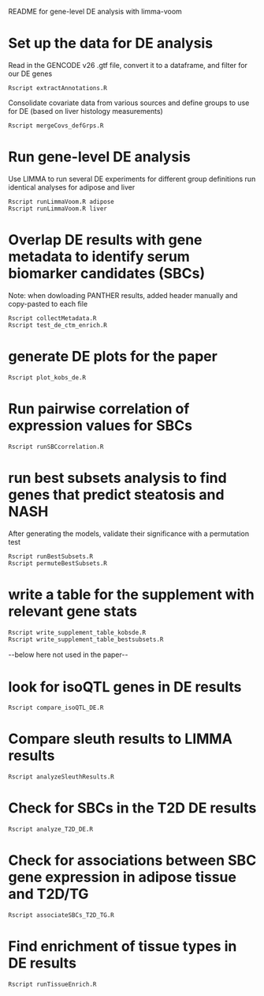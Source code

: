 README for gene-level DE analysis with limma-voom

# Set up the data for DE analysis
Read in the GENCODE v26 .gtf file, convert it to a dataframe, and filter for our DE genes
```{bash}
Rscript extractAnnotations.R
```
Consolidate covariate data from various sources and define groups to use for DE (based on liver histology measurements)
```{bash}
Rscript mergeCovs_defGrps.R
```
# Run gene-level DE analysis
Use LIMMA to run several DE experiments for different group definitions
run identical analyses for adipose and liver
```{bash}
Rscript runLimmaVoom.R adipose
Rscript runLimmaVoom.R liver
```
# Overlap DE results with gene metadata to identify serum biomarker candidates (SBCs)
Note: when dowloading PANTHER results, added header manually and copy-pasted to each file
```{bash}
Rscript collectMetadata.R
Rscript test_de_ctm_enrich.R
```

# generate DE plots for the paper
```
Rscript plot_kobs_de.R
```

# Run pairwise correlation of expression values for SBCs
```{bash}
Rscript runSBCcorrelation.R
```

# run best subsets analysis to find genes that predict steatosis and NASH
After generating the models, validate their significance with a permutation test
```{bash}
Rscript runBestSubsets.R
Rscript permuteBestSubsets.R
```

# write a table for the supplement with relevant gene stats
```bash
Rscript write_supplement_table_kobsde.R
Rscript write_supplement_table_bestsubsets.R
```


--below here not used in the paper--


# look for isoQTL genes in DE results
```{bash}
Rscript compare_isoQTL_DE.R
```

# Compare sleuth results to LIMMA results
```{bash}
Rscript analyzeSleuthResults.R
```

# Check for SBCs in the T2D DE results
```{bash}
Rscript analyze_T2D_DE.R
```

# Check for associations between SBC gene expression in adipose tissue and T2D/TG
```{bash}
Rscript associateSBCs_T2D_TG.R
```

# Find enrichment of tissue types in DE results
```{bash}
Rscript runTissueEnrich.R
```
